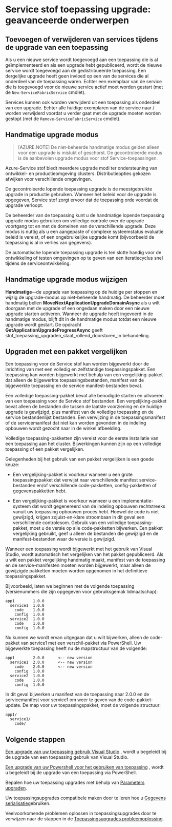 <properties
   pageTitle="Upgrade van toepassing: geavanceerde onderwerpen | Microsoft Azure"
   description="In dit artikel komen enkele geavanceerde onderwerpen over het upgraden van een toepassing voor de Service stof."
   services="service-fabric"
   documentationCenter=".net"
   authors="mani-ramaswamy"
   manager="timlt"
   editor=""/>

<tags
   ms.service="service-fabric"
   ms.devlang="dotnet"
   ms.topic="article"
   ms.tgt_pltfrm="NA"
   ms.workload="NA"
   ms.date="09/14/2016"
   ms.author="subramar"/>

# <a name="service-fabric-application-upgrade-advanced-topics"></a>Service stof toepassing upgrade: geavanceerde onderwerpen

## <a name="adding-or-removing-services-during-an-application-upgrade"></a>Toevoegen of verwijderen van services tijdens de upgrade van een toepassing

Als u een nieuwe service wordt toegevoegd aan een toepassing die is al geïmplementeerd en als een upgrade hebt gepubliceerd, wordt de nieuwe service wordt toegevoegd aan de gedistribueerde toepassing.  Een dergelijke upgrade heeft geen invloed op een van de services die al onderdeel van de toepassing waren. Echter een exemplaar van de service die is toegevoegd voor de nieuwe service actief moet worden gestart (met de `New-ServiceFabricService` cmdlet).

Services kunnen ook worden verwijderd uit een toepassing als onderdeel van een upgrade. Echter alle huidige exemplaren van de service naar / worden verwijderd voordat u verder gaat met de upgrade moeten worden gestopt (met de `Remove-ServiceFabricService` cmdlet). 

## <a name="manual-upgrade-mode"></a>Handmatige upgrade modus

> [AZURE.NOTE]  De niet-beheerde handmatige modus gelden alleen voor een upgrade is mislukt of geschorst. De gecontroleerde modus is de aanbevolen upgrade modus voor stof Service-toepassingen.

Azure-Service stof biedt meerdere upgrade modi ter ondersteuning van ontwikkel- en productieomgeving clusters. Distributieopties gekozen afwijken voor verschillende omgevingen.

De gecontroleerde lopende toepassing upgrade is de meestgebruikte upgrade in productie gebruiken. Wanneer het beleid voor de upgrade is opgegeven, Service stof zorgt ervoor dat de toepassing orde voordat de upgrade verloopt.

 De beheerder van de toepassing kunt u de handmatige lopende toepassing upgrade modus gebruiken om volledige controle over de upgrade voortgang tot en met de domeinen van de verschillende upgrade. Deze modus is nuttig als u een aangepaste of complexe systeemstatus evaluatie beleid is vereist, of een ongebruikelijke upgrade komt (bijvoorbeeld de toepassing is al in verlies van gegevens).

De automatische lopende toepassing upgrade is ten slotte handig voor de ontwikkeling of testen omgevingen op te geven van een iteratiecyclus snel tijdens de serviceontwikkeling.

## <a name="change-to-manual-upgrade-mode"></a>Handmatige upgrade modus wijzigen
**Handmatige**--de upgrade van toepassing op de huidige per stoppen en wijzig de upgrade-modus op niet-beheerde handmatig. De beheerder moet handmatig bellen **MoveNextApplicationUpgradeDomainAsync** als u wilt doorgaan met de upgrade of een ongedaan maken door een nieuwe upgrade starten activeren. Wanneer de upgrade heeft ingevoerd in de handmatige modus, blijft dit in de handmatige modus totdat een nieuwe upgrade wordt gestart. De opdracht **GetApplicationUpgradeProgressAsync** geeft stof\_toepassing\_upgraden\_staat\_rollend\_doorsturen\_in behandeling.

## <a name="upgrade-with-a-diff-package"></a>Upgraden met een pakket vergelijken

Een toepassing voor de Service stof kan worden bijgewerkt door de inrichting van met een volledig en zelfstandige toepassingspakket. Een toepassing kan worden bijgewerkt met behulp van een vergelijking-pakket dat alleen de bijgewerkte toepassingsbestanden, manifest van de bijgewerkte toepassing en de service manifest-bestanden bevat.

Een volledige toepassing-pakket bevat alle benodigde starten en uitvoeren van een toepassing voor de Service stof bestanden. Een vergelijking-pakket bevat alleen de bestanden die tussen de laatste voorziening en de huidige upgrade is gewijzigd, plus manifest van de volledige toepassing en de service bestandenlijst bestanden. Een verwijzing in de toepassingsmanifest of de servicemanifest dat niet kan worden gevonden in de indeling opbouwen wordt gezocht naar in de winkel afbeelding.

Volledige toepassing-pakketten zijn vereist voor de eerste installatie van een toepassing aan het cluster. Bijwerkingen kunnen zijn op een volledige toepassing of een pakket vergelijken.

Gelegenheden bij het gebruik van een pakket vergelijken is een goede keuze:

* Een vergelijking-pakket is voorkeur wanneer u een grote toepassingspakket dat verwijst naar verschillende manifest service-bestanden en/of verschillende code-pakketten, config-pakketten of gegevenspakketten hebt.

* Een vergelijking-pakket is voorkeur wanneer u een implementatie-systeem dat wordt gegenereerd van de indeling opbouwen rechtstreeks vanuit uw toepassing opbouwen proces hebt. Hoewel de code is niet gewijzigd, krijgen zojuist-en-klare stroombaan in dit geval een verschillende controlesom. Gebruik van een volledige toepassing-pakket, moet u de versie op alle code-pakketten bijwerken. Een pakket vergelijking gebruikt, geef u alleen de bestanden die gewijzigd en de manifest-bestanden waar de versie is gewijzigd.

Wanneer een toepassing wordt bijgewerkt met het gebruik van Visual Studio, wordt automatisch het vergelijken van het pakket gepubliceerd. Als u wilt een pakket vergelijking handmatig maakt, manifest van de toepassing en de service-manifesten moeten worden bijgewerkt, maar alleen de gewijzigde pakketten moeten worden opgenomen in het definitieve toepassingspakket. 

Bijvoorbeeld, laten we beginnen met de volgende toepassing (versienummers die zijn opgegeven voor gebruiksgemak lidmaatschap):

```text
app1        1.0.0
  service1  1.0.0
    code    1.0.0
    config  1.0.0
  service2  1.0.0
    code    1.0.0
    config  1.0.0
```

Nu kunnen we wordt ervan uitgegaan dat u wilt bijwerken, alleen de code-pakket van service1 met een verschil-pakket via PowerShell. Uw bijgewerkte toepassing heeft nu de mapstructuur van de volgende:

```text
app1        2.0.0      <-- new version
  service1  2.0.0      <-- new version
    code    2.0.0      <-- new version
    config  1.0.0
  service2  1.0.0
    code    1.0.0
    config  1.0.0
```

In dit geval bijwerken u manifest van de toepassing naar 2.0.0 en de servicemanifest voor service1 om weer te geven van de code-pakket-update. De map voor uw toepassingspakket, moet de volgende structuur:

```text
app1/
  service1/
    code/
```

## <a name="next-steps"></a>Volgende stappen

[Een upgrade van uw toepassing gebruik Visual Studio](service-fabric-application-upgrade-tutorial.md) , wordt u begeleidt bij de upgrade van een toepassing gebruik van Visual Studio.

[Een upgrade van uw Powershell voor het gebruiken van toepassing](service-fabric-application-upgrade-tutorial-powershell.md) , wordt u begeleidt bij de upgrade van een toepassing via PowerShell.

Bepalen hoe uw toepassing upgrades met behulp van [Parameters upgraden](service-fabric-application-upgrade-parameters.md).

Uw toepassingsupgrades compatibele maken door te leren hoe u [Gegevens serialisatie](service-fabric-application-upgrade-data-serialization.md)gebruiken.

Veelvoorkomende problemen oplossen in toepassingsupgrades door te verwijzen naar de stappen in de [Toepassingsupgrades probleemoplossing](service-fabric-application-upgrade-troubleshooting.md).
 
